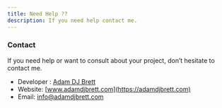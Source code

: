```yaml
---
title: Need Help ??
description: If you need help contact me.
---
```

### Contact

If you need help or want to consult about your project, don’t hesitate to contact me.

+ Developer : [Adam DJ Brett](https://adamdjbrett.com)
+ Website: [www.adamdjbrett.com](https://adamdjbrett.com)
+ Email: [info@adamdjbrett.com](mailto:info@adamdjbrett.com)

